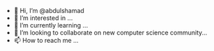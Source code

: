 - 👋 Hi, I’m @abdulshamad
- 👀 I’m interested in ...
- 🌱 I’m currently learning ...
- 💞️ I’m looking to collaborate on new computer science community...
- 📫 How to reach me ...

<!---
abdulshamad/abdulshamad is a ✨ special ✨ repository because its `README.md` (this file) appears on your GitHub profile.
You can click the Preview link to take a look at your changes.
--->
